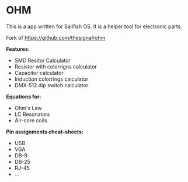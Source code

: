 # OHM
This is a app written for Sailfish OS. It is a helper tool for electronic parts.

Fork of https://github.com/thesignal/ohm

**Features:**
- SMD Resitor Calculator
- Resistor with colorrigns calculator
- Capacitor calculator
- Induction colorrings calculator
- DMX-512 dip switch calculator

**Equations for:**
- Ohm's Law
- LC Resonators
- Air-core coils

**Pin assignments cheat-sheets:**
- USB
- VGA
- DB-9
- DB-25
- RJ-45
- ...
